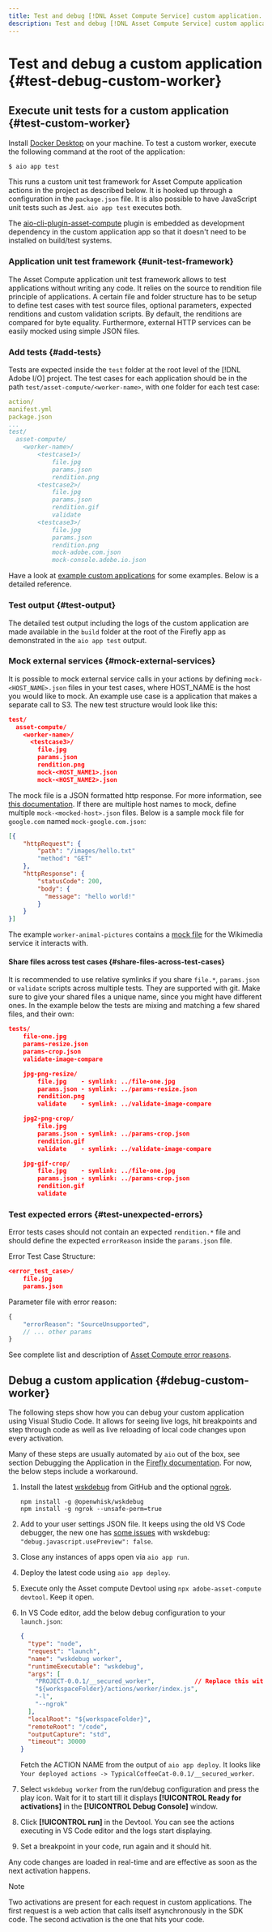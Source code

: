 ```yaml
---
title: Test and debug [!DNL Asset Compute Service] custom application.
description: Test and debug [!DNL Asset Compute Service] custom application.
---
```


# Test and debug a custom application {#test-debug-custom-worker}

## Execute unit tests for a custom application {#test-custom-worker}

Install [Docker Desktop](https://www.docker.com/get-started) on your machine. To test a custom worker, execute the following command at the root of the application:

```bash
$ aio app test
```

<!-- TBD
To run tests for a custom application, run `adobe-asset-compute test-worker` command in the root of the custom application application application.

Document interactively running `adobe-asset-compute` commands `test-worker` and `run-worker`.
-->

This runs a custom unit test framework for Asset Compute application actions in the project as described below. It is hooked up through a configuration in the `package.json` file. It is also possible to have JavaScript unit tests such as Jest. `aio app test` executes both.

The [aio-cli-plugin-asset-compute](https://github.com/adobe/aio-cli-plugin-asset-compute#install-as-local-devdependency) plugin is embedded as development dependency in the custom application app so that it doesn't need to be installed on build/test systems.

### Application unit test framework {#unit-test-framework}

The Asset Compute application unit test framework allows to test applications without writing any code. It relies on the source to rendition file principle of applications. A certain file and folder structure has to be setup to define test cases with test source files, optional parameters, expected renditions and custom validation scripts. By default, the renditions are compared for byte equality. Furthermore, external HTTP services can be easily mocked using simple JSON files.

### Add tests {#add-tests}

Tests are expected inside the `test` folder at the root level of the [!DNL Adobe I/O] project. The test cases for each application should be in the path `test/asset-compute/<worker-name>`, with one folder for each test case:

```yaml
action/
manifest.yml
package.json
...
test/
  asset-compute/
    <worker-name>/
        <testcase1>/
            file.jpg
            params.json
            rendition.png
        <testcase2>/
            file.jpg
            params.json
            rendition.gif
            validate
        <testcase3>/
            file.jpg
            params.json
            rendition.png
            mock-adobe.com.json
            mock-console.adobe.io.json
```

Have a look at [example custom applications](https://github.com/adobe/asset-compute-example-workers/) for some examples. Below is a detailed reference.

### Test output {#test-output}

The detailed test output including the logs of the custom application are made available in the `build` folder at the root of the Firefly app as demonstrated in the `aio app test` output.

### Mock external services {#mock-external-services}

It is possible to mock external service calls in your actions by defining `mock-<HOST_NAME>.json` files in your test cases, where HOST_NAME is the host you would like to mock. An example use case is a application that makes a separate call to S3. The new test structure would look like this:

```json
test/
  asset-compute/
    <worker-name>/
      <testcase3>/
        file.jpg
        params.json
        rendition.png
        mock-<HOST_NAME1>.json
        mock-<HOST_NAME2>.json
```

The mock file is a JSON formatted http response. For more information, see [this documentation](https://www.mock-server.com/mock_server/creating_expectations.html). If there are multiple host names to mock, define multiple `mock-<mocked-host>.json` files. Below is a sample mock file for `google.com` named `mock-google.com.json`:

```json
[{
    "httpRequest": {
        "path": "/images/hello.txt"
        "method": "GET"
    },
    "httpResponse": {
        "statusCode": 200,
        "body": {
          "message": "hello world!"
        }
    }
}]
```

The example `worker-animal-pictures` contains a [mock file](https://github.com/adobe/asset-compute-example-workers/blob/master/projects/worker-animal-pictures/test/asset-compute/worker-animal-pictures/simple-test/mock-upload.wikimedia.org.json) for the Wikimedia service it interacts with.

#### Share files across test cases {#share-files-across-test-cases}

It is recommended to use relative symlinks if you share `file.*`, `params.json` or `validate` scripts across multiple tests. They are supported with git. Make sure to give your shared files a unique name, since you might have different ones. In the example below the tests are mixing and matching a few shared files, and their own:

```json
tests/
    file-one.jpg
    params-resize.json
    params-crop.json
    validate-image-compare

    jpg-png-resize/
        file.jpg    - symlink: ../file-one.jpg
        params.json - symlink: ../params-resize.json
        rendition.png
        validate    - symlink: ../validate-image-compare

    jpg2-png-crop/
        file.jpg
        params.json - symlink: ../params-crop.json
        rendition.gif
        validate    - symlink: ../validate-image-compare

    jpg-gif-crop/
        file.jpg    - symlink: ../file-one.jpg
        params.json - symlink: ../params-crop.json
        rendition.gif
        validate
```

### Test expected errors {#test-unexpected-errors}

Error tests cases should not contain an expected `rendition.*` file and should define the expected `errorReason` inside the `params.json` file.

Error Test Case Structure:

```json
<error_test_case>/
    file.jpg
    params.json
```

Parameter file with error reason:

```javascript
{
    "errorReason": "SourceUnsupported",
    // ... other params
}
```

See complete list and description of [Asset Compute error reasons](https://github.com/adobe/asset-compute-commons#error-reasons).

## Debug a custom application {#debug-custom-worker}

The following steps show how you can debug your custom application using Visual Studio Code. It allows for seeing live logs, hit breakpoints and step through code as well as live reloading of local code changes upon every activation.

Many of these steps are usually automated by `aio` out of the box, see section Debugging the Application in the [Firefly documentation](https://www.adobe.io/apis/experienceplatform/project-firefly/docs.html#!AdobeDocs/project-firefly/master/getting_started/first_app.md). For now, the below steps include a workaround.

1. Install the latest [wskdebug](https://github.com/apache/openwhisk-wskdebug) from GitHub and the optional [ngrok](https://www.npmjs.com/package/ngrok).

   ```shell
   npm install -g @openwhisk/wskdebug
   npm install -g ngrok --unsafe-perm=true
   ```

1. Add to your user settings JSON file. It keeps using the old VS Code debugger, the new one has [some issues](https://github.com/apache/openwhisk-wskdebug/issues/74) with wskdebug: `"debug.javascript.usePreview": false`.
1. Close any instances of apps open via `aio app run`.
1. Deploy the latest code using `aio app deploy`.
1. Execute only the Asset compute Devtool using `npx adobe-asset-compute devtool`. Keep it open.
1. In VS Code editor, add the below debug configuration to your `launch.json`:

    ```json
    {
      "type": "node",
      "request": "launch",
      "name": "wskdebug worker",
      "runtimeExecutable": "wskdebug",
      "args": [
        "PROJECT-0.0.1/__secured_worker",           // Replace this with your ACTION NAME
        "${workspaceFolder}/actions/worker/index.js",
        "-l",
        "--ngrok"
      ],
      "localRoot": "${workspaceFolder}",
      "remoteRoot": "/code",
      "outputCapture": "std",
      "timeout": 30000
    }
    ```
  
   Fetch the ACTION NAME from the output of `aio app deploy`. It looks like `Your deployed actions -> TypicalCoffeeCat-0.0.1/__secured_worker`.

1. Select `wskdebug worker` from the run/debug configuration and press the play icon. Wait for it to start till it displays **[!UICONTROL Ready for activations]** in the **[!UICONTROL Debug Console]** window.

1. Click **[!UICONTROL run]** in the Devtool. You can see the actions executing in VS Code editor and the logs start displaying.

1. Set a breakpoint in your code, run again and it should hit.

Any code changes are loaded in real-time and are effective as soon as the next activation happens.

>[!NOTE]
>
>Two activations are present for each request in custom applications. The first request is a web action that calls itself asynchronously in the SDK code. The second activation is the one that hits your code.
